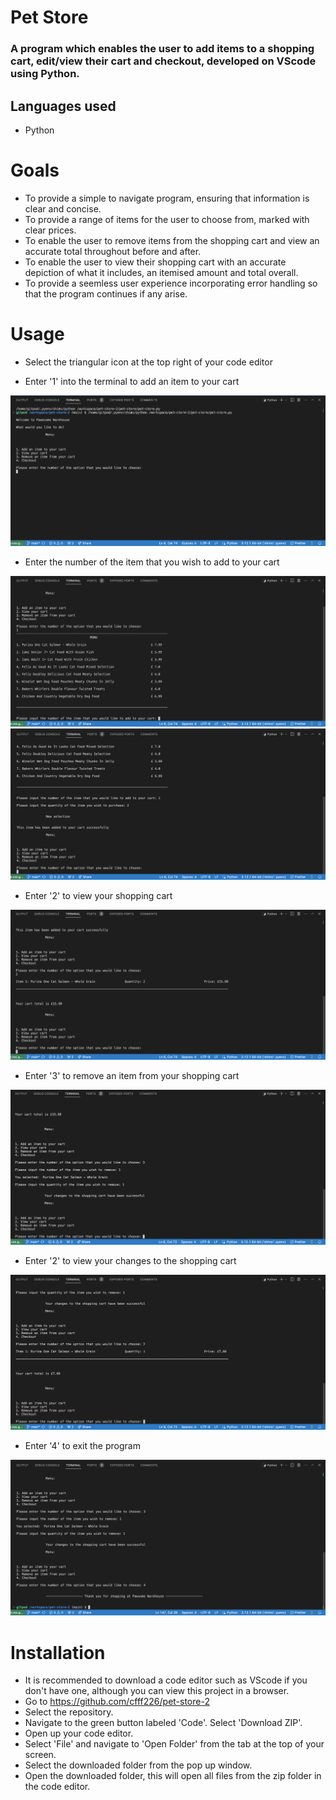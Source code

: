 # Pet Store

### A program which enables the user to add items to a shopping cart, edit/view their cart and checkout, developed on VScode using Python.

## Languages used
* Python

# Goals
* To provide a simple to navigate program, ensuring that information is clear and concise.
* To provide a range of items for the user to choose from, marked with clear prices.
* To enable the user to remove items from the shopping cart and view an accurate total throughout before and after.
* To enable the user to view their shopping cart with an accurate depiction of what it includes, an itemised amount and total overall.
* To provide a seemless user experience incorporating error handling so that the program continues if any arise.

# Usage
* Select the triangular icon at the top right of your code editor

* Enter '1' into the terminal to add an item to your cart

![MAIN MENU!](pet-store/pet-store.png/main-menu.png)


* Enter the number of the item that you wish to add to your cart

![SELECT ITEM!](pet-store/pet-store.png/item-menu.png)
![ITEM ADDED!](pet-store/pet-store.png/add-item.png)


* Enter '2' to view your shopping cart

![VIEW CART!](pet-store/pet-store.png/view-cart.png)


* Enter '3' to remove an item from your shopping cart

![REMOVE ITEM!](pet-store/pet-store.png/remove-item.png)


* Enter '2' to view your changes to the shopping cart

![VIEW UPDATED CART!](pet-store/pet-store.png/view-cart-2.png)


* Enter '4' to exit the program

![EXIT PROGRAM!](pet-store/pet-store.png/exit.png)

# Installation
* It is recommended to download a code editor such as VScode if you don't have one, although you can view this project in a browser.
* Go to https://github.com/cfff226/pet-store-2
* Select the repository.
* Navigate to the green button labeled 'Code'. Select 'Download ZIP'.
* Open up your code editor.
* Select 'File' and navigate to 'Open Folder' from the tab at the top of your screen. 
* Select the downloaded folder from the pop up window. 
* Open the downloaded folder, this will open all files from the zip folder in the code editor.
